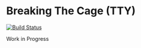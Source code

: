 # Breaking The Cage (TTY)
[![Build Status](https://travis-ci.org/takahawk/BreakingTheCage-tty.svg?branch=master)](https://travis-ci.org/takahawk/BreakingTheCage-tty)

Work in Progress
